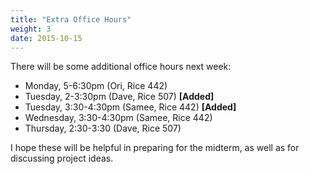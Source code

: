 ```yaml
---
title: "Extra Office Hours"
weight: 3
date: 2015-10-15
---
```


There will be some additional office hours next week:

- Monday, 5-6:30pm (Ori, Rice 442)
- Tuesday, 2-3:30pm (Dave, Rice 507) **[Added]**
- Tuesday, 3:30-4:30pm (Samee, Rice 442) **[Added]**
- Wednesday, 3:30-4:30pm (Samee, Rice 442)
- Thursday, 2:30-3:30 (Dave, Rice 507)

I hope these will be helpful in preparing for the midterm, as well as
for discussing project ideas.

<!--more-->
